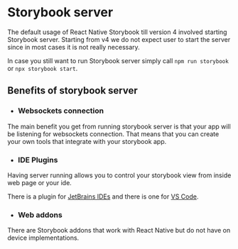 # Storybook server
The default usage of React Native Storybook till version 4 involved starting Storybook server.
Starting from v4 we do not expect user to start the server since in most cases it is not really necessary.

In case you still want to run Storybook server simply call `npm run storybook` or `npx storybook start`.

## Benefits of storybook server

* ### Websockets connection
The main benefit you get from running storybook server is that your app will be listening for websockets connection.
That means that you can create your own tools that integrate with your storybook app.

* ### IDE Plugins
Having server running allows you to control your storybook view from inside web page or your ide.

There is a plugin for [JetBrains IDEs](https://plugins.jetbrains.com/plugin/9910-storybook) and there is one 
for [VS Code](https://github.com/orta/vscode-react-native-storybooks).


* ### Web addons
There are Storybook addons that work with React Native but do not have on device implementations.



